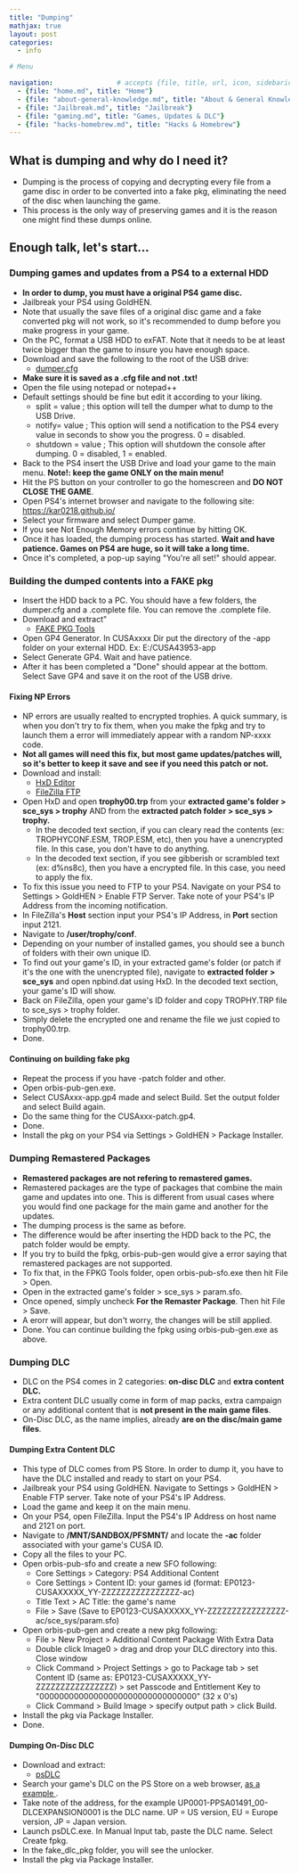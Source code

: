 ```yaml
---
title: "Dumping"
mathjax: true
layout: post
categories:
  - info

# Menu

navigation:                # accepts {file, title, url, icon, sidebaricon}
  - {file: "home.md", title: "Home"}
  - {file: "about-general-knowledge.md", title: "About & General Knowledge"}
  - {file: "Jailbreak.md", title: "Jailbreak"}
  - {file: "gaming.md", title: "Games, Updates & DLC"}
  - {file: "hacks-homebrew.md", title: "Hacks & Homebrew"}
---
```


## What is dumping and why do I need it?

* Dumping is the process of copying and decrypting every file from a game disc in order to be converted into a fake pkg, eliminating the need of the disc when launching the game.
* This process is the only way of preserving games and it is the reason one might find these dumps online.

## Enough talk, let's start...

### Dumping games and updates from a PS4 to a external HDD

 * **In order to dump, you must have a original PS4 game disc.**
 * Jailbreak your PS4 using GoldHEN.
 * Note that usually the save files of a original disc game and a fake converted pkg will not work, so it's recommended to dump before you make progress in your game.
 * On the PC, format a USB HDD to exFAT. Note that it needs to be at least twice bigger than the game to insure you have enough space.
 * Download and save the following to the root of the USB drive:
     * <a href="https://github.com/xvortex/ps4-dumper-vtx/blob/master/dumper.cfg"> dumper.cfg </a>
 * **Make sure it is saved as a .cfg file and not .txt!**
 * Open the file using notepad or notepad++
 * Default settings should be fine but edit it according to your liking.
     * split = value ; this option will tell the dumper what to dump to the USB Drive.
     * notify= value ; This option will send a notification to the PS4 every value in seconds to show you the progress. 0 = disabled.
     * shutdown = value ; This option will shutdown the console after dumping. 0 = disabled, 1 = enabled.
  * Back to the PS4 insert the USB Drive and load your game to the main menu. **Note!: keep the game ONLY on the main menu!**
  * Hit the PS button on your controller to go the homescreen and **DO NOT CLOSE THE GAME**.
  * Open PS4's internet browser and navigate to the following site: https://kar0218.github.io/
  * Select your firmware and select Dumper game.
  * If you see Not Enough Memory errors continue by hitting OK.
  * Once it has loaded, the dumping process has started. **Wait and have patience. Games on PS4 are huge, so it will take a long time.**
  * Once it's completed, a pop-up saying "You're all set!" should appear.

### Building the dumped contents into a FAKE pkg

 * Insert the HDD back to a PC. You should have a few folders, the dumper.cfg and a .complete file. You can remove the .complete file.
 * Download and extract"
     * <a href="https://github.com/CyB1K/PS4-Fake-PKG-Tools-3.87/archive/refs/heads/main.zip"> FAKE PKG Tools </a>
  * Open GP4 Generator. In CUSAxxxx Dir put the directory of the -app folder on your external HDD. Ex: E:/CUSA43953-app
  * Select Generate GP4. Wait and have patience.
  * After it has been completed a "Done" should appear at the bottom. Select Save GP4 and save it on the root of the USB drive.

#### Fixing NP Errors
  * NP errors are usually realted to encrypted trophies. A quick summary, is when you don't try to fix them, when you make the fpkg and try to launch them a error will immediately appear with a random NP-xxxx code.
  * **Not all games will need this fix, but most game updates/patches will, so it's better to keep it save and see if you need this patch or not.**
  * Download and install:
     * <a href="https://mh-nexus.de/en/downloads.php?product=HxD20"> HxD Editor </a>
     * <a href="https://filezilla-project.org/download.php?type=client"> FileZilla FTP </a>
  * Open HxD and open **trophy00.trp** from your **extracted game's folder > sce_sys > trophy** AND from the **extracted patch folder > sce_sys > trophy.**
     * In the decoded text section, if you can cleary read the contents (ex: TROPHYCONF.ESM, TROP.ESM, etc), then you have a unencrypted file. In this case, you don't have to do anything.
     * In the decoded text section, if you see gibberish or scrambled text (ex: d%ns8c), then you have a encrypted file. In this case, you need to apply the fix.
  * To fix this issue you need to FTP to your PS4. Navigate on your PS4 to Settings > GoldHEN > Enable FTP Server. Take note of your PS4's IP Address from the incoming notification.
  * In FileZilla's **Host** section input your PS4's IP Address, in **Port** section input 2121.
  * Navigate to **/user/trophy/conf**. 
  * Depending on your number of installed games, you should see a bunch of folders with their own unique ID. 
  * To find out your game's ID, in your extracted game's folder (or patch if it's the one with the unencrypted file), navigate to **extracted folder > sce_sys** and open npbind.dat using HxD. In the decoded text section, your game's ID will show.
  * Back on FileZilla, open your game's ID folder and copy TROPHY.TRP file to sce_sys > trophy folder. 
  * Simply delete the encrypted one and rename the file we just copied to trophy00.trp.
  * Done.

#### Continuing on building fake pkg

  * Repeat the process if you have -patch folder and other.
  * Open orbis-pub-gen.exe.
  * Select CUSAxxx-app.gp4 made and select Build. Set the output folder and select Build again.
  * Do the same thing for the CUSAxxx-patch.gp4.
  * Done.
  * Install the pkg on your PS4 via Settings > GoldHEN > Package Installer.

### Dumping Remastered Packages

  * **Remastered packages are not refering to remastered games.**
  * Remastered packages are the type of packages that combine the main game and updates into one. This is different from usual cases where you would find one package for the main game and another for the updates.
  * The dumping process is the same as before.
  * The difference would be after inserting the HDD back to the PC, the patch folder would be empty.
  * If you try to build the fpkg, orbis-pub-gen would give a error saying that remastered packages are not supported.
  * To fix that, in the FPKG Tools folder, open orbis-pub-sfo.exe then hit File > Open.
  * Open in the extracted game's folder > sce_sys > param.sfo.
  * Once opened, simply uncheck **For the Remaster Package**. Then hit File > Save.
  * A erorr will appear, but don't worry, the changes will be still applied.
  * Done. You can continue building the fpkg using orbis-pub-gen.exe as above.
 
### Dumping DLC

  * DLC on the PS4 comes in 2 categories: **on-disc DLC** and **extra content DLC.**
  * Extra content DLC usually come in form of map packs, extra campaign or any additional content that is **not present in the main game files**.
  * On-Disc DLC, as the name implies, already **are on the disc/main game files**.

#### Dumping Extra Content DLC

  * This type of DLC comes from PS Store. In order to dump it, you have to have the DLC installed and ready to start on your PS4.
  * Jailbreak your PS4 using GoldHEN. Navigate to Settings > GoldHEN >  Enable FTP server. Take note of your PS4's IP Address.
  * Load the game and keep it on the main menu.
  * On your PS4, open FileZilla. Input the PS4's IP Address on host name and 2121 on port.
  * Navigate to **/MNT/SANDBOX/PFSMNT/** and locate the **-ac** folder associated with your game's CUSA ID.
  * Copy all the files to your PC.
  * Open orbis-pub-sfo and create a new SFO following:
     * Core Settings > Category: PS4 Additional Content
     * Core Settings > Content ID: your games id (format: EP0123-CUSAXXXXX_YY-ZZZZZZZZZZZZZZZZ-ac)
     * Title Text > AC Title: the game's name
     * File > Save (Save to EP0123-CUSAXXXXX_YY-ZZZZZZZZZZZZZZZZ-ac/sce_sys/param.sfo)
  * Open orbis-pub-gen and create a new pkg following:
     * File > New Project > Additional Content Package With Extra Data 
     * Double click Image0 > drag and drop your DLC directory into this. Close window
     * Click Command > Project Settings > go to Package tab > set Content ID (same as: EP0123-CUSAXXXXX_YY-ZZZZZZZZZZZZZZZZ) > set Passcode and Entitlement Key to "00000000000000000000000000000000" (32 x 0's)
     * Click Command > Build Image > specify output path > click Build.
  * Install the pkg via Package Installer.
  * Done.
  
#### Dumping On-Disc DLC
  
  * Download and extract:
     * <a href="https://github.com/codemasterv/psDLC-2.1-stooged-Mogi-PPSA-gui"> psDLC </a>
  * Search your game's DLC on the PS Store on a web browser, <a href="https://store.playstation.com/en-us/product/UP0001-PPSA01491_00-DLCEXPANSION0001"> as a example </a>.
  * Take note of the address, for the example UP0001-PPSA01491_00-DLCEXPANSION0001 is the DLC name. UP = US version, EU = Europe version, JP = Japan version.
  * Launch psDLC.exe. In Manual Input tab, paste the DLC name. Select Create fpkg.
  * In the fake_dlc_pkg folder, you will see the unlocker.
  * Install the pkg via Package Installer.
